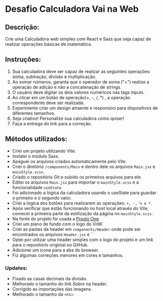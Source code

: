 # Desafio Calculadora Vai na Web

## Descrição:

Crie uma Calculadora web simples com React e Sass que seja capaz de realizar operações básicas de matemática.

## Instruções:

1. Sua calculadora deve ser capaz de realizar as seguintes operações: soma, subtração, divisão e multiplicação.
2. Ao somar números, garanta que o operador de soma ("+") realize a operação de adição e não a concatenação de strings.
3. O usuário deve  digitar os dois valores numéricos nas tags inputs.
4. Ao clicar em um botão de operação(+, -, /, *) , a operação correspondente deve ser realizada.
5. Experimente criar um design atraente e responsivo para dispositivos de diferentes tamanhos.
6. Seja criativo! Personalize sua calculadora como quiser!
7. Faça a entrega do link para a correção.

## Métodos utilizados:

- Criei um projeto utilizando Vite.
- Instalei o módulo Sass.
- Apaguei os arquivos criados automaticamente pelo Vite.
- Criei o diretório `/components/Main` e dentro dele os arquivos `Main.jsx` e `mainStyle.scss`.
- Criado o repositório Git e subido os primeiros arquivos para ele.
- Editei os arquivos `Main.jsx` para importar o `mainStyle.scss` e a funcionalidade `useState`.
- Foi adicionado a lógica da calculadora usando o useState para guardar o primeiro e o segundo valor. 
- Criei a lógica dos botões para realizarem as operações: `+, -, % e *`.
- Após verificar que estão funcionando no host local através do Vite, comecei a primeira parte da estilização da página no `mainStyle.scss`.
- Na fonte do projeto foi usada a [Prosto One](https://fonts.google.com/specimen/Prosto+One?categoryFilters=Appearance:%2FTheme%2FTechno;Feeling:%2FExpressive%2FStiff)
- Criei um plano de fundo com o logo do VnW.
- Criei as pastas da header em `components/Header` onde pode ser encontrados os arquivos `Header.jsx` e ``
- Optei por utilizar uma header simples com o logo do projeto e um link para o repositório originial no GitHub.
- Adicionei um icone para a aba do browser.
- Fiz algumas correções menores em cores e tamanhos.

### Updates:
- Fixado as casas decimais da divisão.
- Melhorado o tamanho do link *Sobre* na header.
- Corrigido as importações das imagens.
- Melhorado o tamanho da `<h1>`.
